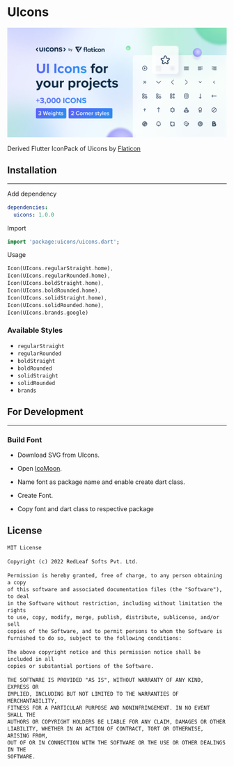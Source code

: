 # UIcons

![Cover](uicons/images/uicons_cover.png)


Derived Flutter IconPack of Uicons by <a href="https://www.flaticon.com/uicons">Flaticon</a>

## Installation
____

Add dependency

```yaml
dependencies:
  uicons: 1.0.0
```

Import
```dart
import 'package:uicons/uicons.dart';
```

Usage
```dart
Icon(UIcons.regularStraight.home),
Icon(UIcons.regularRounded.home),
Icon(UIcons.boldStraight.home),
Icon(UIcons.boldRounded.home),
Icon(UIcons.solidStraight.home),
Icon(UIcons.solidRounded.home),
Icon(UIcons.brands.google)
```

### Available Styles

 - `regularStraight`
 - `regularRounded`
 - `boldStraight`
 - `boldRounded`
 - `solidStraight`
 - `solidRounded`
 - `brands`


## For Development
____

### Build Font

 - Download SVG from UIcons.

 - Open <a href="https://icomoon.io/app/#/select/font">IcoMoon</a>.

 - Name font as package name and enable create dart class.

 - Create Font.

 - Copy font and dart class to respective package



## License


```
MIT License

Copyright (c) 2022 RedLeaf Softs Pvt. Ltd.

Permission is hereby granted, free of charge, to any person obtaining a copy
of this software and associated documentation files (the "Software"), to deal
in the Software without restriction, including without limitation the rights
to use, copy, modify, merge, publish, distribute, sublicense, and/or sell
copies of the Software, and to permit persons to whom the Software is
furnished to do so, subject to the following conditions:

The above copyright notice and this permission notice shall be included in all
copies or substantial portions of the Software.

THE SOFTWARE IS PROVIDED "AS IS", WITHOUT WARRANTY OF ANY KIND, EXPRESS OR
IMPLIED, INCLUDING BUT NOT LIMITED TO THE WARRANTIES OF MERCHANTABILITY,
FITNESS FOR A PARTICULAR PURPOSE AND NONINFRINGEMENT. IN NO EVENT SHALL THE
AUTHORS OR COPYRIGHT HOLDERS BE LIABLE FOR ANY CLAIM, DAMAGES OR OTHER
LIABILITY, WHETHER IN AN ACTION OF CONTRACT, TORT OR OTHERWISE, ARISING FROM,
OUT OF OR IN CONNECTION WITH THE SOFTWARE OR THE USE OR OTHER DEALINGS IN THE
SOFTWARE.
```
